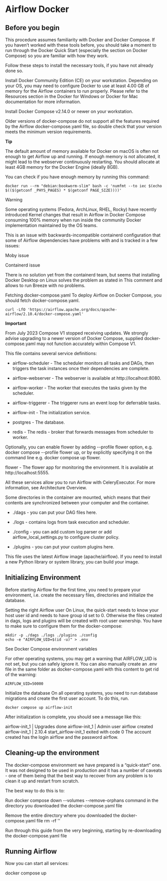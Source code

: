 # Airflow Docker

## Before you begin

This procedure assumes familiarity with Docker and Docker Compose. If you haven’t worked with these tools before, you should take a moment to run through the Docker Quick Start (especially the section on Docker Compose) so you are familiar with how they work.

Follow these steps to install the necessary tools, if you have not already done so.

Install Docker Community Edition (CE) on your workstation. Depending on your OS, you may need to configure Docker to use at least 4.00 GB of memory for the Airflow containers to run properly. Please refer to the Resources section in the Docker for Windows or Docker for Mac documentation for more information.

Install Docker Compose v2.14.0 or newer on your workstation.

Older versions of docker-compose do not support all the features required by the Airflow docker-compose.yaml file, so double check that your version meets the minimum version requirements.

**Tip**

The default amount of memory available for Docker on macOS is often not enough to get Airflow up and running. If enough memory is not allocated, it might lead to the webserver continuously restarting. You should allocate at least 4GB memory for the Docker Engine (ideally 8GB).

You can check if you have enough memory by running this command:

```
docker run --rm "debian:bookworm-slim" bash -c 'numfmt --to iec $(echo $(($(getconf _PHYS_PAGES) * $(getconf PAGE_SIZE))))'
```
Warning

Some operating systems (Fedora, ArchLinux, RHEL, Rocky) have recently introduced Kernel changes that result in Airflow in Docker Compose consuming 100% memory when run inside the community Docker implementation maintained by the OS teams.

This is an issue with backwards-incompatible containerd configuration that some of Airflow dependencies have problems with and is tracked in a few issues:

Moby issue

Containerd issue

There is no solution yet from the containerd team, but seems that installing Docker Desktop on Linux solves the problem as stated in This comment and allows to run Breeze with no problems.

Fetching docker-compose.yaml
To deploy Airflow on Docker Compose, you should fetch docker-compose.yaml.

```
curl -LfO 'https://airflow.apache.org/docs/apache-airflow/2.10.4/docker-compose.yaml'
```
**Important**

From July 2023 Compose V1 stopped receiving updates. We strongly advise upgrading to a newer version of Docker Compose, supplied docker-compose.yaml may not function accurately within Compose V1.

This file contains several service definitions:

- airflow-scheduler - The scheduler monitors all tasks and DAGs, then triggers the task instances once their dependencies are complete.

- airflow-webserver - The webserver is available at http://localhost:8080.

- airflow-worker - The worker that executes the tasks given by the scheduler.

- airflow-triggerer - The triggerer runs an event loop for deferrable tasks.

- airflow-init - The initialization service.

- postgres - The database.

- redis - The redis - broker that forwards messages from scheduler to worker.

Optionally, you can enable flower by adding --profile flower option, e.g. docker compose --profile flower up, or by explicitly specifying it on the command line e.g. docker compose up flower.

flower - The flower app for monitoring the environment. It is available at http://localhost:5555.

All these services allow you to run Airflow with CeleryExecutor. For more information, see Architecture Overview.

Some directories in the container are mounted, which means that their contents are synchronized between your computer and the container.

- ./dags - you can put your DAG files here.

- ./logs - contains logs from task execution and scheduler.

- ./config - you can add custom log parser or add airflow_local_settings.py to configure cluster policy.

- ./plugins - you can put your custom plugins here.

This file uses the latest Airflow image (apache/airflow). If you need to install a new Python library or system library, you can build your image.

## Initializing Environment

Before starting Airflow for the first time, you need to prepare your environment, i.e. create the necessary files, directories and initialize the database.

Setting the right Airflow user
On Linux, the quick-start needs to know your host user id and needs to have group id set to 0. Otherwise the files created in dags, logs and plugins will be created with root user ownership. You have to make sure to configure them for the docker-compose:

```
mkdir -p ./dags ./logs ./plugins ./config
echo -e "AIRFLOW_UID=$(id -u)" > .env
```

See Docker Compose environment variables

For other operating systems, you may get a warning that AIRFLOW_UID is not set, but you can safely ignore it. You can also manually create an .env file in the same folder as docker-compose.yaml with this content to get rid of the warning:

```
AIRFLOW_UID=50000
```

Initialize the database
On all operating systems, you need to run database migrations and create the first user account. To do this, run.

```
docker compose up airflow-init
```

After initialization is complete, you should see a message like this:

airflow-init_1       | Upgrades done
airflow-init_1       | Admin user airflow created
airflow-init_1       | 2.10.4
start_airflow-init_1 exited with code 0
The account created has the login airflow and the password airflow.

## Cleaning-up the environment

The docker-compose environment we have prepared is a “quick-start” one. It was not designed to be used in production and it has a number of caveats - one of them being that the best way to recover from any problem is to clean it up and restart from scratch.

The best way to do this is to:

Run docker compose down --volumes --remove-orphans command in the directory you downloaded the docker-compose.yaml file

Remove the entire directory where you downloaded the docker-compose.yaml file rm -rf '<DIRECTORY>'

Run through this guide from the very beginning, starting by re-downloading the docker-compose.yaml file

## Running Airflow

Now you can start all services:

docker compose up